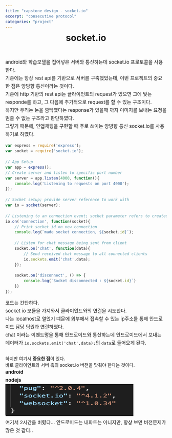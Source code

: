```yaml
---
title: "capstone design - socket.io"
excerpt: "consecutive protocol"
categories: "project"
---
```


<div style = "font-size: 28px; line-height: 25px;">
<center><strong>socket.io</strong></center><br><br>
</div>

<div style = "font-size: 15px; line-height: 25px; text-align: left">
android와 학습모델을 집어넣은 서버와 통신하는데 socket.io 프로토콜을 사용한다.<br>
기존에는 항상 rest api를 기반으로 서버를 구축했었는데, 이번 프로젝트의 중요한 점은 양방향 통신이라는 것이다.<br>
기존에 http 기반의 rest api는 클라이언트의 request가 있으면 그에 맞는 responde를 하고, 그 다음에 추가적으로 request를 할 수 있는 구조이다. <br>
하지만 우리는 눈을 깜빡였다는 response가 있을때 까지 이미지를 보내는 요청을 멈출 수 없는 구조라고 판단하였다. <br>
그렇기 때문에, 인앱채팅을 구현할 때 주로 쓰이는 양방향 통신 socket.io를 사용하기로 하였다. <br>

</div>

```javascript
var express = require('express');
var socket = require('socket.io');

// App Setup
var app = express();
// Create server and listen to specific port number
var server = app.listen(4000, function(){
	console.log('Listening to requests on port 4000');
});

// Socket setup; provide server reference to work with
var io = socket(server);

// Listening to an connection event; socket parameter refers to created/particular socket
io.on('connection', function(socket){
	// Print socket id on new connection
	console.log(`made socket connection, ${socket.id}`);

	// Listen for chat message being sent from client
	socket.on('chat', function(data){
		// Send received chat message to all connected clients
		io.sockets.emit('chat',data);
	});

    socket.on('disconnect', () => {
        console.log(`Socket disconnected : ${socket.id}`)
    })
});
```
<div style = "font-size: 15px; line-height: 25px; text-align: left">
코드는 간단하다. <br>
socket io 모듈을 가져와서 클라이언트와의 연결을 시도한다. <br>
나는 localhost로 열었기 떄문에 외부에서 접속할 수 있는 ip주소를 통해 안드로이드 담당 팀원과 연결하였다. <br>
chat 이라는 이벤트명을 통해 안드로이드와 통신하는데 안드로이드에서 보내는 데이터가 <code>io.sockets.emit('chat',data);</code>의 <code>data</code>로 들어오게 된다. <br>
<br>
</div>
하지만 여기서 <strong>중요한 점</strong>이 있다. <br>
바로 클라이언트와 서버 측의 socket.io 버전을 맞춰야 한다는 것이다.<br>

<div style = "font-size: 15px; line-height: 25px; text-align: left">
<strong>android</strong><br>
<strong>nodejs</strong><br>
<img src = "\assets\images\socketio-version.png"  border=0 width = "400" height = "100"><br>
</div>

<div style = "font-size: 15px; line-height: 25px; text-align: left">
여기서 2시간을 버렸다... 안드로이드는 내파트는 아니지만, 항상 보면 버전문제가 많은 것 같다..
</div>



